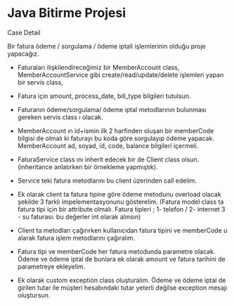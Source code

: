 # Java Bitirme Projesi

Case Detail

Bir fatura ödeme / sorgulama / ödeme iptali işlemlerinin olduğu proje yapacağız.

- Faturaları ilişkilendireceğimiz bir MemberAccount class, MemberAccountService gibi create/read/update/delete işlemleri yapan bir servis class,

- Fatura için amount, process_date, bill_type bilgileri tutulsun.

- Faturanın ödeme/sorgulama/ ödeme iptal metodlarının bulunması gereken servis class ı olacak.

- MemberAccount ın id+ismin ilk 2 harfinden oluşan bir memberCode bilgisi de olmalı ki faturayı bu koda göre sorgulayıp ödeme yapacak. MemberAccount ad, soyad, id, code, balance bilgileri içermeli.

- FaturaService class ını inherit edecek bir de Client class olsun. (inheritance anlatırken bir örnekleme yapmıştık).

- Service teki fatura metodlarını bu client üzerinden call edelim.

- Ek olarak client ta fatura tipine göre ödeme metodunu overload olacak şekilde 3 farklı impelementasyonunu gösterelim. (Fatura model class ta fatura tipi için bir attribute olmalı. Fatura tipleri ; 1- telefon / 2- internet 3 - su faturası. bu değerler int olarak alınsın)

- Client ta metodları çağırırken kullanıcıdan fatura tipini ve memberCode u alarak fatura işlem metodlarını çağıralım.

- Fatura tipi ve memberCode her fatura metodunda parametre olacak. Ödeme ve ödeme iptal de bunlara ek olarak amount ve fatura tarihini de parametreye ekleyelim.

- Ek olarak custom exception class oluşturalım. Ödeme ve ödeme iptal de girilen tutar ile müşteri hesabındaki tutar yeterli değilse exception mesajı oluştursun.